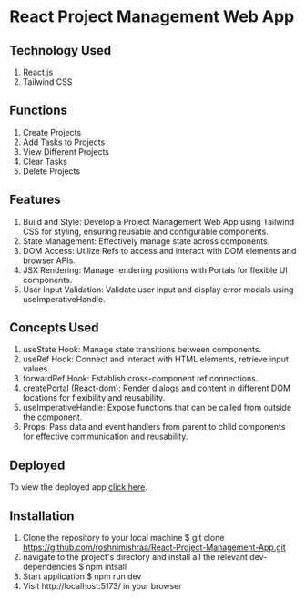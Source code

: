 # React Project Management Web App 

## Technology Used
1. React.js
2. Tailwind CSS

## Functions
1. Create Projects
2. Add Tasks to Projects
3. View Different Projects
4. Clear Tasks
5. Delete Projects

## Features 
1. Build and Style: Develop a Project Management Web App using Tailwind CSS for styling, ensuring reusable and configurable components.
2. State Management: Effectively manage state across components.
3. DOM Access: Utilize Refs to access and interact with DOM elements and browser APIs.
4. JSX Rendering: Manage rendering positions with Portals for flexible UI components.
5. User Input Validation: Validate user input and display error modals using useImperativeHandle.

## Concepts Used 
1. useState Hook: Manage state transitions between components.
2. useRef Hook: Connect and interact with HTML elements, retrieve input values.
3. forwardRef Hook: Establish cross-component ref connections.
4. createPortal (React-dom): Render dialogs and content in different DOM locations for flexibility and reusability.
5. useImperativeHandle: Expose functions that can be called from outside the component.
6. Props: Pass data and event handlers from parent to child components for effective communication and reusability.

## Deployed
To view the deployed app [click here](https://roshni-project-management-app.vercel.app/).

## Installation 
1. Clone the repository to your local machine
   $ git clone https://github.com/roshnimishraa/React-Project-Management-App.git
2. navigate to the project's directory and install all the relevant dev-dependencies
   $ npm intsall
3. Start application
   $ npm run dev
4. Visit http://localhost:5173/ in your browser

